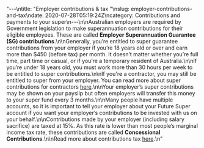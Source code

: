 "---\ntitle: \"Employer contributions & tax \"\nslug: employer-contributions-and-tax\ndate: 2020-07-28T05:19:24Z\ncategory: Contributions and payments to your super\n---\n\nAustralian employers are required by Government legislation to make superannuation contributions for their eligible employees. These are called **Employer Superannuation Guarantee (SG) contributions**.\n\nGenerally, you’re entitled to super guarantee contributions from your employer if you’re 18 years old or over and earn more than $450 (before tax) per month. It doesn’t matter whether you’re full time, part time or casual, or if you’re a temporary resident of Australia.\n\nIf you’re under 18 years old, you must work more than 30 hours per week to be entitled to super contributions.\n\nIf you're a contractor, you may still be entitled to super from your employer. You can read more about super contributions for contractors [here](https://www.ato.gov.au/Individuals/Super/Getting-your-super-started/Contractors/).\n\nYour employer’s super contributions may be shown on your payslip but often employers will transfer this money to your super fund every 3 months.\n\nMany people have multiple accounts, so it is important to tell your employer about your Future Super account if you want your employer’s contributions to be invested with us on your behalf.\n\nContributions made by your employer (including salary sacrifice) are taxed at 15%. As this rate is lower than most people’s marginal income tax rate, these contributions are called **Concessional Contributions**.\n\nRead more about contributions tax [here](https://www.ato.gov.au/Individuals/Super/Growing-your-super/Adding-to-your-super/Tax-on-contributions/).\n"